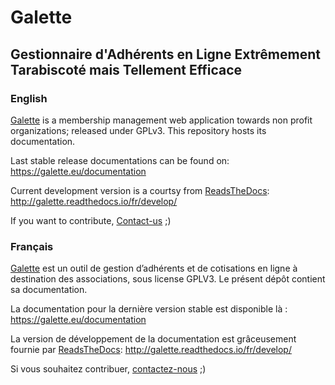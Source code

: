 # Galette
## Gestionnaire d'Adhérents en Ligne Extrêmement Tarabiscoté mais Tellement Efficace

### English

[Galette](https://galette.eu) is a membership management web application towards non profit organizations; released under GPLv3.
This repository hosts its documentation.

Last stable release documentations can be found on:
https://galette.eu/documentation

Current development version is a courtsy from [ReadsTheDocs](https://readthedocs.io):
http://galette.readthedocs.io/fr/develop/

If you want to contribute, [Contact-us](http://galette.eu/dc/index.php/pages/Contact) ;)

### Français

[Galette](https://galette.eu) est un outil de gestion d’adhérents et de cotisations en ligne à destination des associations, sous license GPLV3.
Le présent dépôt contient sa documentation.

La documentation pour la dernière version stable est disponible là :
https://galette.eu/documentation

La version de développement de la documentation est grâceusement fournie par [ReadsTheDocs](https://readthedocs.io):
http://galette.readthedocs.io/fr/develop/

Si vous souhaitez contribuer, [contactez-nous](http://galette.eu/dc/index.php/pages/Contact) ;)
